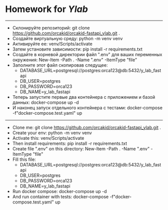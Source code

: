 # Homework for ***Ylab***
_______
+ Склонируйте репозиторий: git clone https://github.com/orcakid/orcakid-fastapi_ylab.git .
+ Создайте виртуальную среду: python -m venv venv
+ Активируйте ее: venv/Scripts/activate
+ Затем установите зависимости: pip install -r requirements.txt
+ Создайте в корневой директории файл ".env" для ваших переменных окружения: New-Item -Path . -Name ".env" -ItemType "file"
+ Заполните этот файл скопировав следущее:
   + DATABASE_URL=postgresql://postgres:orca123@db:5432/y_lab_fastapi
   + DB_USER=postgres
   + DB_PASSWORD=orca123
   + DB_NAME=y_lab_fastapi
+ Теперь запустите первые два контейнера с приложением и базой данных: docker-compose up -d
+ И наконец запуск отдельного контейнера с тестами: docker-compose -f"docker-compose.test.yaml" up
_______
+ Clone me: git clone https://github.com/orcakid/orcakid-fastapi_ylab.git .
+ Create your env: python -m venv venv
+ Activate this: venv/Scripts/activate
+ Then install requirements: pip install -r requirements.txt
+ Create file ".env" on this directory: New-Item -Path . -Name ".env" -ItemType "file"
+ Fill this file:
   + DATABASE_URL=postgresql://postgres:orca123@db:5432/y_lab_fastapi
   + DB_USER=postgres
   + DB_PASSWORD=orca123
   + DB_NAME=y_lab_fastapi
+ Run docker compose: docker-compose up -d
+ And run container with tests: docker-compose -f"docker-compose.test.yaml" up
